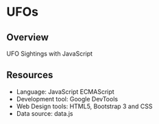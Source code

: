 # UFOs

## Overview
UFO Sightings with JavaScript

## Resources
  - Language: JavaScript ECMAScript
  - Development tool: Google DevTools 
  - Web Design tools: HTML5, Bootstrap 3 and CSS
  - Data source: data.js
